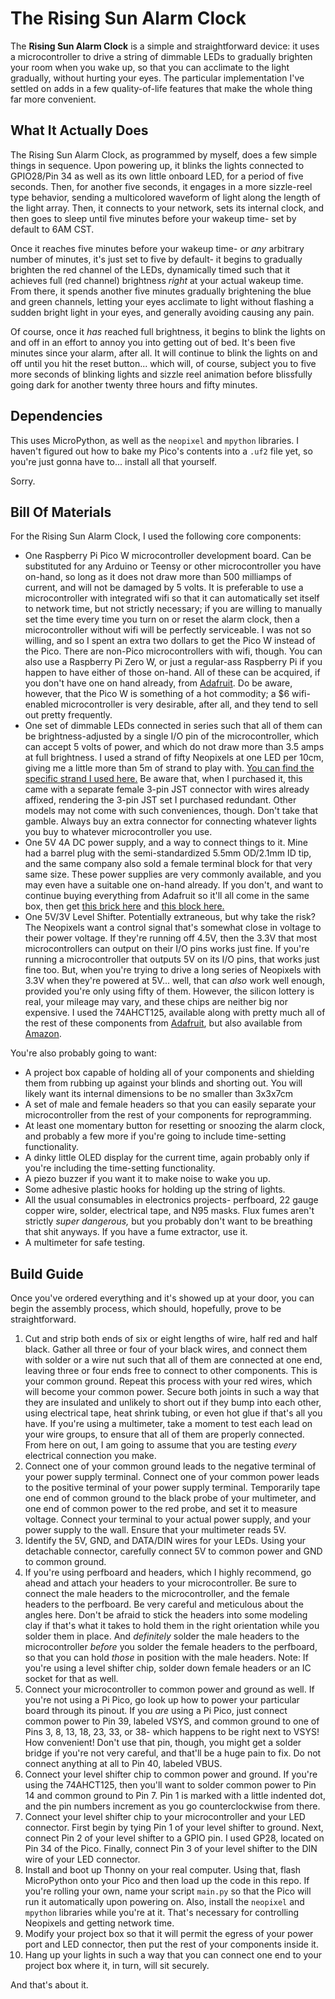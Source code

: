 # The Rising Sun Alarm Clock

The **Rising Sun Alarm Clock** is a simple and straightforward device: it uses a microcontroller to drive a string of dimmable LEDs to gradually brighten your room when you wake up, so that you can acclimate to the light gradually, without hurting your eyes. The particular implementation I've settled on adds in a few quality-of-life features that make the whole thing far more convenient.

## What It Actually Does

The Rising Sun Alarm Clock, as programmed by myself, does a few simple things in sequence. Upon powering up, it blinks the lights connected to GPIO28/Pin 34 as well as its own little onboard LED, for a period of five seconds. Then, for another five seconds, it engages in a more sizzle-reel type behavior, sending a multicolored waveform of light along the length of the light array. Then, it connects to your network, sets its internal clock, and then goes to sleep until five minutes before your wakeup time- set by default to 6AM CST.

Once it reaches five minutes before your wakeup time- or *any* arbitrary number of minutes, it's just set to five by default- it begins to gradually brighten the red channel of the LEDs, dynamically timed such that it achieves full (red channel) brightness *right* at your actual wakeup time. From there, it spends another five minutes gradually brightening the blue and green channels, letting your eyes acclimate to light without flashing a sudden bright light in your eyes, and generally avoiding causing any pain.

Of course, once it *has* reached full brightness, it begins to blink the lights on and off in an effort to annoy you into getting out of bed. It's been five minutes since your alarm, after all. It will continue to blink the lights on and off until you hit the reset button... which will, of course, subject you to five more seconds of blinking lights and sizzle reel animation before blissfully going dark for another twenty three hours and fifty minutes.

## Dependencies

This uses MicroPython, as well as the `neopixel` and `mpython` libraries. I haven't figured out how to bake my Pico's contents into a `.uf2` file yet, so you're just gonna have to... install all that yourself.

Sorry.

## Bill Of Materials

For the Rising Sun Alarm Clock, I used the following core components:

- One Raspberry Pi Pico W microcontroller development board. Can be substituted for any Arduino or Teensy or other microcontroller you have on-hand, so long as it does not draw more than 500 milliamps of current, and will not be damaged by 5 volts. It is preferable to use a microcontroller with integrated wifi so that it can automatically set itself to network time, but not strictly necessary; if you are willing to manually set the time every time you turn on or reset the alarm clock, then a microcontroller without wifi will be perfectly serviceable. I was not so willing, and so I spent an extra two dollars to get the Pico W instead of the Pico. There are non-Pico microcontrollers with wifi, though. You can also use a Raspberry Pi Zero W, or just a regular-ass Raspberry Pi if you happen to have either of those on-hand. All of these can be acquired, if you don't have one on hand already, from [Adafruit](https://www.adafruit.com/product/5526). Do be aware, however, that the Pico W is something of a hot commodity; a $6 wifi-enabled microcontroller is very desirable, after all, and they tend to sell out pretty frequently.
- One set of dimmable LEDs connected in series such that all of them can be brightness-adjusted by a single I/O pin of the microcontroller, which can accept 5 volts of power, and which do not draw more than 3.5 amps at full brightness. I used a strand of fifty Neopixels at one LED per 10cm, giving me a little more than 5m of strand to play with. [You can find the specific strand I used here.](https://www.adafruit.com/product/4560) Be aware that, when I purchased it, this came with a separate female 3-pin JST connector with wires already affixed, rendering the 3-pin JST set I purchased redundant. Other models may not come with such conveniences, though. Don't take that gamble. Always buy an extra connector for connecting whatever lights you buy to whatever microcontroller you use.
- One 5V 4A DC power supply, and a way to connect things to it. Mine had a barrel plug with the semi-standardized 5.5mm OD/2.1mm ID tip, and the same company also sold a female terminal block for that very same size. These power supplies are very commonly available, and you may even have a suitable one on-hand already. If you don't, and want to continue buying everything from Adafruit so it'll all come in the same box, then get [this brick here](https://www.adafruit.com/product/1466) and [this block here.](https://www.adafruit.com/product/368)
- One 5V/3V Level Shifter. Potentially extraneous, but why take the risk? The Neopixels want a control signal that's somewhat close in voltage to their power voltage. If they're running off 4.5V, then the 3.3V that most microcontrollers can output on their I/O pins works just fine. If you're running a microcontroller that outputs 5V on its I/O pins, that works just fine too. But, when you're trying to drive a long series of Neopixels with 3.3V when they're powered at 5V... well, that can *also* work well enough, provided you're only using fifty of them. However, the silicon lottery is real, your mileage may vary, and these chips are neither big nor expensive. I used the 74AHCT125, available along with pretty much all of the rest of these components from [Adafruit](https://www.adafruit.com/product/1787), but also available from [Amazon](https://www.amazon.com/dp/B08GJF43N3).

You're also probably going to want:

- A project box capable of holding all of your components and shielding them from rubbing up against your blinds and shorting out. You will likely want its internal dimensions to be no smaller than 3x3x7cm
- A set of male and female headers so that you can easily separate your microcontroller from the rest of your components for reprogramming.
- At least one momentary button for resetting or snoozing the alarm clock, and probably a few more if you're going to include time-setting functionality.
- A dinky little OLED display for the current time, again probably only if you're including the time-setting functionality.
- A piezo buzzer if you want it to make noise to wake you up.
- Some adhesive plastic hooks for holding up the string of lights.
- All the usual consumables in electronics projects- perfboard, 22 gauge copper wire, solder, electrical tape, and N95 masks. Flux fumes aren't strictly *super dangerous,* but you probably don't want to be breathing that shit anyways. If you have a fume extractor, use it.
- A multimeter for safe testing.

## Build Guide

Once you've ordered everything and it's showed up at your door, you can begin the assembly process, which should, hopefully, prove to be straightforward.

1. Cut and strip both ends of six or eight lengths of wire, half red and half black. Gather all three or four of your black wires, and connect them with solder or a wire nut such that all of them are connected at one end, leaving three or four ends free to connect to other components. This is your common ground. Repeat this process with your red wires, which will become your common power. Secure both joints in such a way that they are insulated and unlikely to short out if they bump into each other, using electrical tape, heat shrink tubing, or even hot glue if that's all you have. If you're using a multimeter, take a moment to test each lead on your wire groups, to ensure that all of them are properly connected. From here on out, I am going to assume that you are testing *every* electrical connection you make.
2. Connect one of your common ground leads to the negative terminal of your power supply terminal. Connect one of your common power leads to the positive terminal of your power supply terminal. Temporarily tape one end of common ground to the black probe of your multimeter, and one end of common power to the red probe, and set it to measure voltage. Connect your terminal to your actual power supply, and your power supply to the wall. Ensure that your multimeter reads 5V.
3. Identify the 5V, GND, and DATA/DIN wires for your LEDs. Using your detachable connector, carefully connect 5V to common power and GND to common ground.
4. If you're using perfboard and headers, which I highly recommend, go ahead and attach your headers to your microcontroller. Be sure to connect the male headers to the microcontroller, and the female headers to the perfboard. Be very careful and meticulous about the angles here. Don't be afraid to stick the headers into some modeling clay if that's what it takes to hold them in the right orientation while you solder them in place. And *definitely* solder the male headers to the microcontroller *before* you solder the female headers to the perfboard, so that you can hold *those* in position with the male headers. Note: If you're using a level shifter chip, solder down female headers or an IC socket for that as well.
5. Connect your microcontroller to common power and ground as well. If you're not using a Pi Pico, go look up how to power your particular board through its pinout. If you *are* using a Pi Pico, just connect common power to Pin 39, labeled VSYS, and common ground to one of Pins 3, 8, 13, 18, 23, 33, or 38- which happens to be right next to VSYS! How convenient! Don't use that pin, though, you might get a solder bridge if you're not very careful, and that'll be a huge pain to fix. Do not connect anything at all to Pin 40, labeled VBUS.
6. Connect your level shifter chip to common power and ground. If you're using the 74AHCT125, then you'll want to solder common power to Pin 14 and common ground to Pin 7. Pin 1 is marked with a little indented dot, and the pin numbers increment as you go counterclockwise from there.
7. Connect your level shifter chip to your microcontroller and your LED connector. First begin by tying Pin 1 of your level shifter to ground. Next, connect Pin 2 of your level shifter to a GPIO pin. I used GP28, located on Pin 34 of the Pico. Finally, connect Pin 3 of your level shifter to the DIN wire of your LED connector.
8. Install and boot up Thonny on your real computer. Using that, flash MicroPython onto your Pico and then load up the code in this repo. If you're rolling your own, name your script `main.py` so that the Pico will run it automatically upon powering on. Also, install the `neopixel` and `mpython` libraries while you're at it. That's necessary for controlling Neopixels and getting network time.
9. Modify your project box so that it will permit the egress of your power port and LED connector, then put the rest of your components inside it.
10. Hang up your lights in such a way that you can connect one end to your project box where it, in turn, will sit securely.

And that's about it.
